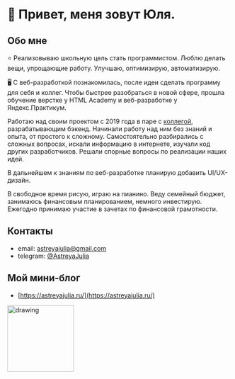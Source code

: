 # 👋 Привет, меня зовут Юля.

## Обо мне
⭐ Реализовываю школьную цель стать программистом. 
Люблю делать вещи, упрощающие работу. 
Улучшаю, оптимизирую, автоматизирую.

🖥️ С веб-разработкой познакомилась, после идеи сделать программу для себя и коллег. 
Чтобы быстрее разобраться в новой сфере, прошла обучение 
верстке у HTML Academy и веб-разработке у Яндекс.Практикум.

Работаю над своим проектом с 2019 года в паре с [коллегой](https://github.com/ChernovRoman), 
разрабатывающим бэкенд. Начинали работу над ним без знаний и опыта, от простого к сложному. 
Самостоятельно разбирались с сложных вопросах, искали информацию в интернете, изучали код других разработчиков. 
Решали спорные вопросы по реализации наших идей.

В дальнейшем к знаниям по веб-разработке планирую добавить UI/UX-дизайн.

В свободное время рисую, играю на пианино.
Веду семейный бюджет, занимаюсь финансовым планированием, немного инвестирую. 
Ежегодно принимаю участие в зачетах по финансовой грамотности.

## Контакты
* email: [astreyajulia@gmail.com](mailto:astreyajulia@gmail.com)
* telegram: [@AstreyaJulia](https://t.me/AstreyaJulia)

## Мой мини-блог
* [https://astreyajulia.ru/](https://astreyajulia.ru/)

<img src="https://habrastorage.org/r/w1560/storage3/b90/0bb/09d/b900bb09d77cbfe062946b13ce9bd3d1.png" alt="drawing" style="width:150px;"/>
